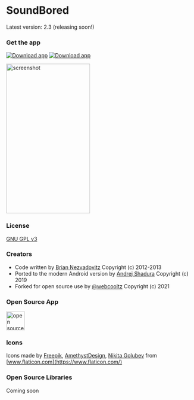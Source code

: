 SoundBored
=================================

Latest version: 2.3 (releasing soon!)

### Get the app
[![Download app](https://github.com/webcooltz/soundbored/blob/master/pictures/googleplay.png?raw=true)](https://play.google.com/store/apps/details?id=com.bri1.soundbored2)
[![Download app](https://github.com/webcooltz/soundbored/blob/master/pictures/fdroid.png)](https://f-droid.org/en/packages/soundbored2.reborn/)


<img src="https://github.com/webcooltz/soundbored/blob/master/pictures/screen-cap2.png" alt="screenshot" width="225" height="400">

### License

[GNU GPL v3](https://www.gnu.org/licenses/gpl-3.0.en.html)

### Creators

* Code written by [Brian Nezvadovitz](https://github.com/brinez) Copyright (c) 2012-2013
* Ported to the modern Android version by [Andrej Shadura](https://github.com/andrewshadura) Copyright (c) 2019
* Forked for open source use by [@webcooltz](https://github.com/webcooltz) Copyright (c) 2021

### Open Source App

[<img src="https://github.com/webcooltz/soundbored/blob/master/pictures/opensource.png" alt="open source" width="50" height="50">](https://opensource.org/)

### Icons

Icons made by [Freepik](https://www.freepik.com), [AmethystDesign](https://www.flaticon.com/authors/amethystdesign), [Nikita Golubev](https://www.flaticon.com/authors/nikita-golubev) from [www.flaticon.com](https://www.flaticon.com/)

### Open Source Libraries

Coming soon
